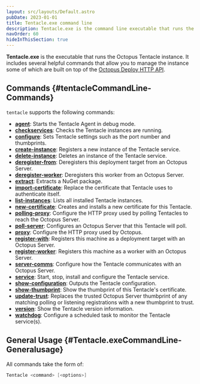 ```yaml
---
layout: src/layouts/Default.astro
pubDate: 2023-01-01
title: Tentacle.exe command line
description: Tentacle.exe is the command line executable that runs the Octopus Tentacle instance.
navOrder: 60
hideInThisSection: true
---
```


**Tentacle.exe** is the executable that runs the Octopus Tentacle instance. It includes several helpful commands that allow you to manage the instance some of which are built on top of the [Octopus Deploy HTTP API](/docs/octopus-rest-api/).

## Commands {#tentacleCommandLine-Commands}

`tentacle` supports the following commands:

- **[agent](/docs/octopus-rest-api/tentacle.exe-command-line/agent/)**:  Starts the Tentacle Agent in debug mode.
- **[checkservices](/docs/octopus-rest-api/tentacle.exe-command-line/checkservices/)**:  Checks the Tentacle instances are running.
- **[configure](/docs/octopus-rest-api/tentacle.exe-command-line/configure/)**:  Sets Tentacle settings such as the port number and thumbprints.
- **[create-instance](/docs/octopus-rest-api/tentacle.exe-command-line/create-instance/)**:  Registers a new instance of the Tentacle service.
- **[delete-instance](/docs/octopus-rest-api/tentacle.exe-command-line/delete-instance/)**:  Deletes an instance of the Tentacle service.
- **[deregister-from](/docs/octopus-rest-api/tentacle.exe-command-line/deregister-from/)**:  Deregisters this deployment target from an Octopus Server.
- **[deregister-worker](/docs/octopus-rest-api/tentacle.exe-command-line/deregister-worker/)**:  Deregisters this worker from an Octopus Server.
- **[extract](/docs/octopus-rest-api/tentacle.exe-command-line/extract/)**:  Extracts a NuGet package.
- **[import-certificate](/docs/octopus-rest-api/tentacle.exe-command-line/import-certificate/)**:  Replace the certificate that Tentacle uses to authenticate itself.
- **[list-instances](/docs/octopus-rest-api/tentacle.exe-command-line/list-instances/)**:  Lists all installed Tentacle instances.
- **[new-certificate](/docs/octopus-rest-api/tentacle.exe-command-line/new-certificate/)**:  Creates and installs a new certificate for this Tentacle.
- **[polling-proxy](/docs/octopus-rest-api/tentacle.exe-command-line/polling-proxy/)**:  Configure the HTTP proxy used by polling Tentacles to reach the Octopus Server.
- **[poll-server](/docs/octopus-rest-api/tentacle.exe-command-line/poll-server/)**:  Configures an Octopus Server that this Tentacle will poll.
- **[proxy](/docs/octopus-rest-api/tentacle.exe-command-line/proxy/)**:  Configure the HTTP proxy used by Octopus.
- **[register-with](/docs/octopus-rest-api/tentacle.exe-command-line/register-with/)**:  Registers this machine as a deployment target with an Octopus Server.
- **[register-worker](/docs/octopus-rest-api/tentacle.exe-command-line/register-worker/)**:  Registers this machine as a worker with an Octopus Server.
- **[server-comms](/docs/octopus-rest-api/tentacle.exe-command-line/server-comms/)**:  Configure how the Tentacle communicates with an Octopus Server.
- **[service](/docs/octopus-rest-api/tentacle.exe-command-line/service/)**:  Start, stop, install and configure the Tentacle service.
- **[show-configuration](/docs/octopus-rest-api/tentacle.exe-command-line/show-configuration/)**:  Outputs the Tentacle configuration.
- **[show-thumbprint](/docs/octopus-rest-api/tentacle.exe-command-line/show-thumbprint/)**:  Show the thumbprint of this Tentacle's certificate.
- **[update-trust](/docs/octopus-rest-api/tentacle.exe-command-line/update-trust/)**:  Replaces the trusted Octopus Server thumbprint of any matching polling or listening registrations with a new thumbprint to trust.
- **[version](/docs/octopus-rest-api/tentacle.exe-command-line/version/)**:  Show the Tentacle version information.
- **[watchdog](/docs/octopus-rest-api/tentacle.exe-command-line/watchdog/)**:  Configure a scheduled task to monitor the Tentacle service(s).

## General Usage {#Tentacle.exeCommandLine-Generalusage}

All commands take the form of:

```powershell
Tentacle <command> [<options>]
```
